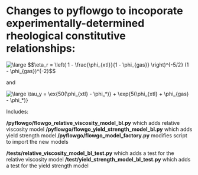 # Changes to pyflowgo to incoporate experimentally-determined rheological constitutive relationships:

<img src="https://latex.codecogs.com/svg.latex?\large&space;$$\eta_r&space;=&space;\left(&space;1&space;-&space;\frac{\phi_{xtl}}{1&space;-&space;\phi_{gas}}&space;\right)^{-5/2}&space;(1&space;-&space;\phi_{gas})^{-2}$$" title="\large $$\eta_r = \left( 1 - \frac{\phi_{xtl}}{1 - \phi_{gas}} \right)^{-5/2} (1 - \phi_{gas})^{-2}$$" />

and 

<img src="https://latex.codecogs.com/svg.latex?\large&space;\tau_y&space;=&space;\ex{50(\phi_{xtl}&space;-&space;\phi_*)}&space;&plus;&space;\exp{5(\phi_{xtl}&space;&plus;&space;\phi_{gas}&space;-&space;\phi_*)}" title="\large \tau_y = \ex{50(\phi_{xtl} - \phi_*)} + \exp{5(\phi_{xtl} + \phi_{gas} - \phi_*)}" />

Includes:

__/pyflowgo/flowgo_relative_viscosity_model_bl.py__ which adds relative viscosity model
__/pyflowgo/flowgo_yield_strength_model_bl.py__ which adds yield strength model
__/pyflowgo/flowgo_model_factory.py__ modifies script to import the new models


__/tests/relative_viscosity_model_bl_test.py__ which adds a test for the relative viscosity model
__/test/yield_strength_model_bl_test.py__ which adds a test for the yield strength model
